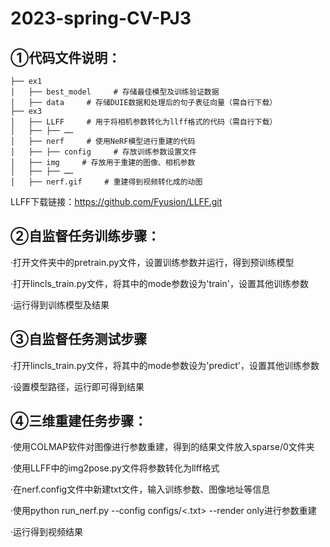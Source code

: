 # 2023-spring-CV-PJ3

## ①代码文件说明：

```
├── ex1
│   ├── best_model     # 存储最佳模型及训练验证数据
│   ├── data     # 存储DUIE数据和处理后的句子表征向量（需自行下载）
├── ex3
│   ├── LLFF     # 用于将相机参数转化为llff格式的代码（需自行下载）
│   ├── ├── ……
│   ├── nerf     # 使用NeRF模型进行重建的代码
│   ├── ├── config     # 存放训练参数设置文件
│   ├── img     # 存放用于重建的图像、相机参数
│   ├── ├── ……
│   ├── nerf.gif     # 重建得到视频转化成的动图
```
LLFF下载链接：https://github.com/Fyusion/LLFF.git

## ②自监督任务训练步骤：
·打开文件夹中的pretrain.py文件，设置训练参数并运行，得到预训练模型

·打开lincls_train.py文件，将其中的mode参数设为'train'，设置其他训练参数

·运行得到训练模型及结果


## ③自监督任务测试步骤
·打开lincls_train.py文件，将其中的mode参数设为'predict'，设置其他训练参数

·设置模型路径，运行即可得到结果

## ④三维重建任务步骤：
·使用COLMAP软件对图像进行参数重建，得到的结果文件放入sparse/0文件夹

·使用LLFF中的img2pose.py文件将参数转化为llff格式

·在nerf.config文件中新建txt文件，输入训练参数、图像地址等信息

·使用python run_nerf.py --config configs/<.txt> --render only进行参数重建

·运行得到视频结果

